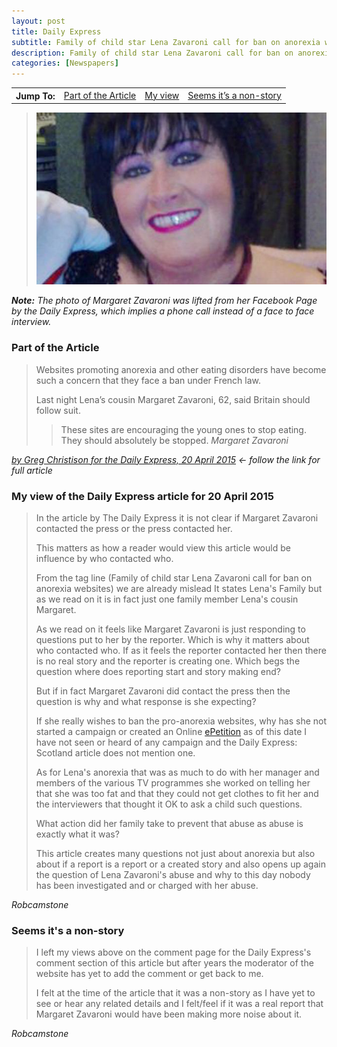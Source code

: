 ```yaml
---
layout: post
title: Daily Express
subtitle: Family of child star Lena Zavaroni call for ban on anorexia websites
description: Family of child star Lena Zavaroni call for ban on anorexia websites
categories: [Newspapers]
---
```


<table>
<tr align="center">
<th>Jump To:</th>
<td><a href="#part-of-the-article">Part of the Article</a></td>
<td><a href="#my-view-of-the-daily-express-article-for-20-april-2015">My view</a></td>
<td><a href="#seems-its-a-non-story">Seems it’s a non-story</a></td>
</tr>
</table>

> ![](/assets/images/newspapers/Zavaroni-571565.jpg)

<cite><strong>Note:</strong> The photo of Margaret Zavaroni was lifted from her Facebook Page by the Daily Express, which implies a phone call instead of a face to face interview.</cite>

### Part of the Article
> Websites promoting anorexia and other eating disorders have become such a concern that they face a ban under French law.
>
> Last night Lena’s cousin Margaret Zavaroni, 62, said Britain should follow suit.
>
> > These sites are encouraging the young ones to stop eating. They should absolutely be stopped.
<cite>Margaret Zavaroni</cite>

<cite>[by Greg Christison for the Daily Express, 20 April 2015](https://www.express.co.uk/scotland/571565/Lena-Zavaroni-child-star-anorexia-websites) &#8592; follow the link for full article</cite>

### My view of the Daily Express article for 20 April 2015
> In the article by The Daily Express it is not clear if Margaret Zavaroni contacted the press or the press contacted her.
>
> This matters as how a reader would view this article would be influence by who contacted who.
>
> From the tag line (Family of child star Lena Zavaroni call for ban on anorexia websites) we are already mislead It states Lena's Family but as we read on it is in fact just one family member Lena's cousin Margaret.
>
> As we read on it feels like Margaret Zavaroni is just responding to questions put to her by the reporter. Which is why it matters about who contacted who. If as it feels the reporter contacted her then there is no real story and the reporter is creating one. Which begs the question where does reporting start and story making end?
>
> But if in fact Margaret Zavaroni did contact the press then the question is why and what response is she expecting?
>
> If she really wishes to ban the pro-anorexia websites, why has she not started a campaign or created an Online [ePetition](https://petition.parliament.uk) as of this date I have not seen or heard of any campaign and the Daily Express: Scotland article does not mention one.
>
> As for Lena's anorexia that was as much to do with her manager and members of the various TV programmes she worked on telling her that she was too fat and that they could not get clothes to fit her and the interviewers that thought it OK to ask a child such questions.
>
> What action did her family take to prevent that abuse as abuse is exactly what it was?
>
> This article creates many questions not just about anorexia but also about if a report is a report or a created story and also opens up again the question of Lena Zavaroni's abuse and why to this day nobody has been investigated and or charged with her abuse.

<cite>Robcamstone</cite>

### Seems it's a non-story
> I left my views above on the comment page for the Daily Express's comment section of this article but after <span id="age"></span> years the moderator of the website has yet to add the comment or get back to me.
>
> I felt at the time of the article that it was a non-story as I have yet to see or hear any related details and I felt/feel if it was a real report that Margaret Zavaroni would have been making more noise about it.

<cite>Robcamstone</cite>

<!-- Script for calculating number of years ago -->
<script>
var dob = '20150420';
var year = Number(dob.substr(0, 4));
var month = Number(dob.substr(4, 2)) - 1;
var day = Number(dob.substr(6, 2));
var today = new Date();
var age = today.getFullYear() - year;
if (today.getMonth() < month || (today.getMonth() == month && today.getDate() < day)) {
age--;
}
document.getElementById("age").innerHTML=age;
</script>

